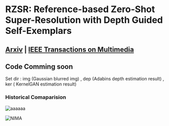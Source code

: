 # RZSR: Reference-based Zero-Shot Super-Resolution with Depth Guided Self-Exemplars

## [Arxiv](https://arxiv.org/abs/2208.11313) | [IEEE Transactions on Multimedia](https://ieeexplore.ieee.org/document/9868165)

## Code Comming soon

Set dir : img (Gaussian blurred img) , dep (Adabins depth estimation result) , ker ( KernelGAN estimation result)

### Historical Comaparision
![aaaaaa](https://user-images.githubusercontent.com/37012124/154197375-8e7b42ed-abbc-4067-925f-f325d5fbf27b.png)

![NIMA](https://user-images.githubusercontent.com/37012124/154197367-abb6d02a-88a2-4c98-ba94-b12e688462d8.png)
